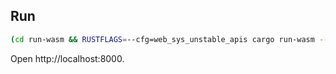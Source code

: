 ## Run
```bash
(cd run-wasm && RUSTFLAGS=--cfg=web_sys_unstable_apis cargo run-wasm --bin moon)
```

Open http://localhost:8000.

